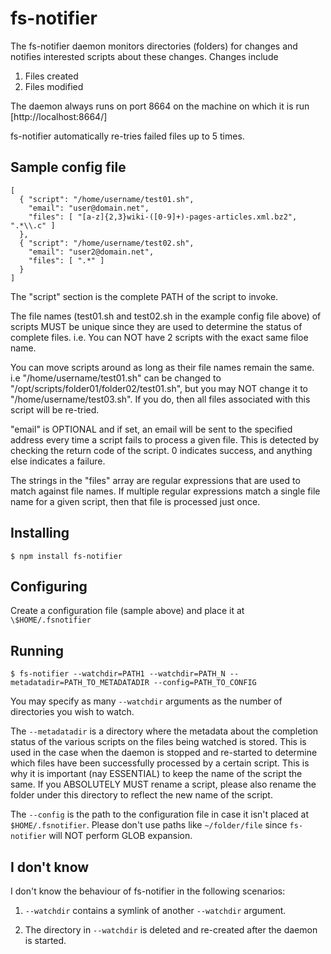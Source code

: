 # fs-notifier

The fs-notifier daemon monitors directories (folders) for changes and
notifies interested scripts about these changes. Changes include

1. Files created
2. Files modified

The daemon always runs on port 8664 on the machine on which it is
run [http://localhost:8664/]

fs-notifier automatically re-tries failed files up to 5 times.

## Sample config file

```
[
  { "script": "/home/username/test01.sh",
    "email": "user@domain.net",
    "files": [ "[a-z]{2,3}wiki-([0-9]+)-pages-articles.xml.bz2", ".*\\.c" ]
  },
  { "script": "/home/username/test02.sh",
    "email": "user2@domain.net",
    "files": [ ".*" ]
  }
]
```

The "script" section is the complete PATH of the script to invoke.

The file names (test01.sh and test02.sh in the example config file
above) of scripts MUST be unique since they are used to determine the
status of complete files. i.e. You can NOT have 2 scripts with the
exact same filoe name.

You can move scripts around as long as their file names remain the
same. i.e "/home/username/test01.sh" can be changed to
"/opt/scripts/folder01/folder02/test01.sh", but you may NOT change it
to "/home/username/test03.sh". If you do, then all files associated
with this script will be re-tried.

"email" is OPTIONAL and if set, an email will be sent to the specified
address every time a script fails to process a given file. This is
detected by checking the return code of the script. 0 indicates
success, and anything else indicates a failure.

The strings in the "files" array are regular expressions that are used
to match against file names. If multiple regular expressions match a
single file name for a given script, then that file is processed just
once.

## Installing

```$ npm install fs-notifier```

## Configuring

Create a configuration file (sample above) and place it at
```\$HOME/.fsnotifier```

## Running

```
$ fs-notifier --watchdir=PATH1 --watchdir=PATH_N --metadatadir=PATH_TO_METADATADIR --config=PATH_TO_CONFIG
```

You may specify as many ```--watchdir``` arguments as the number of
directories you wish to watch.

The ```--metadatadir``` is a directory where the metadata about the
completion status of the various scripts on the files being watched is
stored. This is used in the case when the daemon is stopped and
re-started to determine which files have been successfully processed
by a certain script. This is why it is important (nay ESSENTIAL) to
keep the name of the script the same. If you ABSOLUTELY MUST rename a
script, please also rename the folder under this directory to reflect
the new name of the script.

The ```--config``` is the path to the configuration file in case it
isn't placed at ```$HOME/.fsnotifier```. Please don't use paths like
```~/folder/file``` since ```fs-notifier``` will NOT perform GLOB
expansion.


## I don't know

I don't know the behaviour of fs-notifier in the following scenarios:

1. ```--watchdir``` contains a symlink of another ```--watchdir```
argument.

2. The directory in ```--watchdir``` is deleted and re-created after
the daemon is started.

